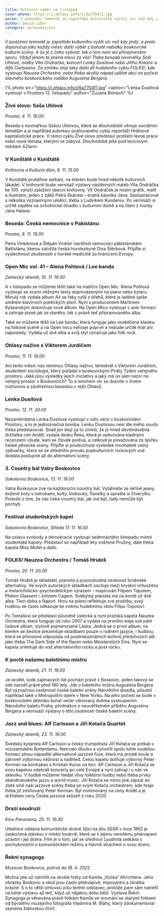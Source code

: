 ```yaml
---
title: Kulturní výběr na listopad
cover-photo: https://i.ohlasy.info/i/6a7704f1.jpg
perex: V podzimní temnotě je zapotřebí kulturního vyžití víc než kdy jindy, a proto doporučuji jako každý měsíc další výběr z bohaté nabídky boskovické kulturní scény.
author: David Liber
category: zpravodajství
---
```


*V podzimní temnotě je zapotřebí kulturního vyžití víc než kdy jindy, a proto doporučuji jako každý měsíc další výběr z bohaté nabídky boskovické kulturní scény. A že je z čeho vybírat, tak o tom není ani přinejmenším sporu. Vždyť jenom ta jména mluví za vše! Třeba beseda novinářky Saši Uhlové, malby Víta Ondráčka, koncert Lenky Dusilové nebo Jiřího Kotače a Alfa Carlssona. Za zmínku stojí taky další díl hudebního cyklu FOLKS!, kde vystoupí Nauzea Orchestra, nebo třeba skvělý nápad udělat akci na počest slavného boskovického rodáka Augustina Bergera.*

{% photo src="https://i.ohlasy.info/i/6a7704f1.jpg" caption="Lenka Dusilová vystoupí v Prostoru 12. listopadu" author="Zuzana Bönisch" %}

### Živé slovo: Saša Uhlová

*Prostor, 4. 11. 19.00*

Beseda s novinářkou Sašou Uhlovou, která se dlouhodobě věnuje sociálním tématům a je například autorkou oceňovaného cyklu reportáží Hrdinové kapitalistické práce. V rámci cyklu Živé slovo představí problém levné práce nebo nová témata, kterými se zabývá. Dlouhodobě píše pod levicovým médiem A2larm.

### V Kunštátě o Kunštátě

*Knihovna a Kulturní dům, 6. 11. 15.00*

V Kunštátě proběhne setkání, na kterém bude hned několik kulturních lákadel. V knihovně bude vernisáž výstavy nástěnných maleb Víta Ondráčka ke 100. výročí založení obecní knihovny. Vít Ondráček je místní grafik, malíř a ilustrátor, jeden z žáků Petra Skácela – bratra básníka Jana. Spolupracoval s několika významnými umělci, třeba s Ludvíkem Kunderou. Po vernisáži si určitě zajděte na ochotnické divadlo v kulturním domě a na čtení z tvorby Jana Halase. 

### Beseda: Česká nemocnice v Pakistánu

*Prostor, 8. 11. 19.00*

Petra Vinklerová a Štěpán Vinkler navštívili nemocnici pákistánském Baltistánu, kterou založila česká horolezkyně Dina Štěrbová. Přijďte si vyslechnout zkušenosti o horské medicíně za hranicemi Evropy. 

### Open Mic vol. 41 – Alena Pohlová / Lee banda

*Zámecký skleník, 10. 11. 19.00*

A v listopadu se můžeme těšit také na tradiční Open Mic. Alena Pohlová vystoupí se svými něžnými texty doprovázenými na piano nebo kytaru. Minulý rok vydala album Až se řeky vylijí z břehů, které je laděné spíše směrem klavírních poetických písní. Nyní s producentem Martinem Kyšperským dokončuje nové album. Na Open Micu vystoupí v solo formaci a zahraje písně jak ze starého, tak z právě teď připravovaného alba.

Také se můžeme těšit na Lee bandu, která funguje jako osvědčená klasika na folkové scéně a na Open micu nehraje poprvé a nebude určitě hrát ani naposledy. Vydala už dvě alba a svůj styl označuje jako folk rock. 

### Ohlasy naživo s Viktorem Jurdičem

*Prostor, 11. 11. 19.00*

Ani tento měsíc nás neminou Ohlasy naživo, tentokrát s Viktorem Jurdičem, studentem sociologie, který pořádal s boskovickými Piráty Týden veřejného prostoru. Jaké jsou výsledky jejich iniciativy a jaký má on sám názor na veřejný prostor v Boskovicích? To a mnohem víc se dozvíte v živém rozhovoru a závěrečnou besedou v režii Ohlasů.

### Lenka Dusilová

*Prostor, 12. 11. 20.00*

Nezaměnitelná Lenka Dusilová vystoupí v sólo verzi v boskovickém Prostoru, a to je jednoznačná bomba. Lenku Dusilovou není dle mého soudu třeba představovat. Snad jen stojí za to zmínit, že je hned devítinásobná držitelka cen Anděl, vydala desku Řeka, která je opěvována kladnými recenzemi všude, kam se člověk podívá, a celkově je považována za špičku české pěvecké scény. Přijďte si poslechnout výsledek mnohaleté cesty zpěvačky, která se ze středního proudu popkulturních rockových vod dostala postupně až do alternativní scény.

### 3\. Country bál Vatry Boskovice

*Sokolovna Boskovice, 13. 11. 19.00*

Vatra Boskovice zve na každoroční country bál. Vytáhněte ze skříně jeany, kožené boty s ostruhami, kolty, klobouky, flanelky a oprašte si čtverylku. Protože o tom, že nás čeká country bál, jak má být, tady nemůže být pochyb.

### Festival studentských kapel

*Sokolovna Boskovice, Středa 17. 11. 16.00*

Na oslavu svobody a demokracie vystoupí sedmnáctého listopadu místní studentské kapely. Představí se například lety ověřené Pružiny, dále třeba kapela Miss Mofet a další.

### FOLKS! Nauzea Orchestra / Tomáš Hrubiš

*Prostor, 20. 11. 20.00*

Tomáš Hrubiš je skladatel, pianista a pozoruhodná osobnost brněnské alternativy. Ve svých autorských skladbách osciluje mezi bryskní virtuozitou a melancholicko-psychedelickým výrazem – inspirován Filipem Topolem, Philem Glassem i Johnem Cagem. Svébytný pianista má na kontě už dvě alba: Tlecí doba a Raport. Hrou na piáno reflektuje své prožitky, svojí hudbou se často odkazuje ke svému hudebnímu idolu Filipu Topolovi. 

Po Tomášovi se představí původně ústecká a nyní pražská kapela Nauzea Orchestra, která funguje od roku 2007 a vydala na prvního máje své páté řadové album, stylově pojmenované Láska. Jedná se o první album, na kterém se šestice prezentuje skladbami pouze v rodném jazyce, i hudbou, která se přirozeně odpoutala od postindustriálních kořenů předchozích alb jako třeba The Dark Side of the Raven nebo Meisterstück Eins. Nyní se kapela orientuje do vod alternativního rocku a post rocku.

### K poctě našemu baletnímu mistru

*Zámecký skleník, 21. 11. 19.00*

Je skvělé, kolik zajímavých lidí pochází právě z Boskovic, jeden takový se zde narodil právě před 180 lety. Jde o baletního mistra Augustina Bergera. Byl význačnou osobnosti české baletní scény Národního divadla, působil například také v Metropolitní opeře v New Yorku. Na jeho počest se bude v boskovickém skleníku konat večer věnovaný dvěma vystoupením Národního baletu Praha, přednášce o neuvěřitelném příběhu Augustina Bergera a vernisáži výstavy o této osobnosti české baletní scény.

### Jazz and blues: Alf Carlsson a Jiří Kotača Quartet

*Zámecký skleník, 23. 11. 19.00*

Švédský kytarista Alf Carlsson a český trumpetista Jiří Kotača se potkali v nizozemském Rotterdamu. Netrvalo dlouho a vytvořili spolu tuhle osobitou formaci plnou nápadité alternativně jazzové fúze, která má prostě koule a zároveň výbornou něžnost a nadhled. Celou kapelu dolňuje výborný Peter Korman na kontrabas a Kristian Kuruc na bicí. Alf Carlsson a Jiří Kotača se svou kapelou odehráli koncerty po celé Evropě a nyní zahrají i u nás ve skleníku. V hudbě můžeme hledat vlivy folklorní hudby nebo třeba prvky skandinávského jazzu a world music. Jiří Kotača se mimo jiné zapsal do zlaté síně naši jazzové scény třeba se svým Kotača orchestrem, kde hraje třeba již zmiňovaný Peter Korman. Byl nominovaný na ceny Anděl a je držitelem ceny Česká jazzová sklizeň z roku 2020.

### Drazí soudruzi

*Kino Panorama, 25. 11. 19.30*

Úřednice oddaná komunistické straně žijící na jihu SSSR v roce 1962 je zaskočená stávkou v místní továrně, které se k jejímu nemilému překvapení účastní i její dcera. Film je o tom, jak se úřednice Lyudmila setkává s pochybnostmi o komunistickém režimu a hlavně strachem o svou dceru.

### Řekni synagoga

*Muzeum Boskovice, potrvá do 18. 4. 2022*

Možná jste už natrefili na skvělé fotky od Kamila „Vočka“ Altrichtera. Jeho obrázky Boskovic a okolí jsou často překvapivé, impozantní a zkrátka krásné. S o to větší omluvou píšu tenhle odstavec, protože jsem sám natrefil na tuhle výstavu až teď, když už nějakou dobu běží. Výstava Řekni Synagoga je věnována právě fotkám Kamila ve srovnání se starými fotkami od bývalého muzejního fotografa Vladimíra M. Bláhy, který zdokumentoval zejména židovskou čtvrť.